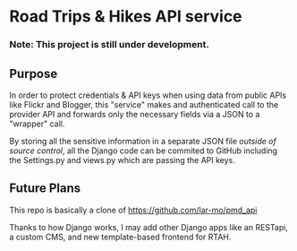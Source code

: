 # Road Trips & Hikes API service

### Note: This project is still under development.

## Purpose

In order to protect credentials & API keys when using data from public APIs like Flickr and Blogger, this "service" makes and authenticated call to the provider API and forwards only the necessary fields via a JSON to a "wrapper" call.

By storing all the sensitive information in a separate JSON file *outside of source control*, all the Django code can be commited to GitHub including the Settings.py and views.py which are passing the API keys.

## Future Plans

This repo is basically a clone of https://github.com/lar-mo/pmd_api

Thanks to how Django works, I may add other Django apps like an RESTapi, a custom CMS, and new template-based frontend for RTAH.
